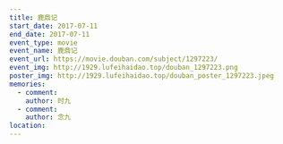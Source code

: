```yaml
---
title: 鹿鼎记
start_date: 2017-07-11
end_date: 2017-07-11
event_type: movie
event_name: 鹿鼎记
event_url: https://movie.douban.com/subject/1297223/
event_img: http://1929.lufeihaidao.top/douban_1297223.png
poster_img: http://1929.lufeihaidao.top/douban_poster_1297223.jpeg
memories:
  - comment: 
    author: 时九
  - comment: 
    author: 念九
location: 
---
```

